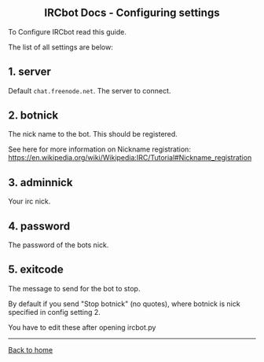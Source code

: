 <h2 align="center">IRCbot Docs - Configuring settings</h2>

<link rel="stylesheet" href="https://puneetgopinath.github.io/css/main.css" />

To Configure IRCbot read this guide.

The list of all settings are below:

## 1. server

Default `chat.freenode.net`. The server to connect.

## 2. botnick

The nick name to the bot. This should be registered.

See here for more information on Nickname registration: https://en.wikipedia.org/wiki/Wikipedia:IRC/Tutorial#Nickname_registration

## 3. adminnick

Your irc nick.

## 4. password

The password of the bots nick.

## 5. exitcode

The message to send for the bot to stop.

By default if you send "Stop botnick" (no quotes), where botnick is nick specified in config setting 2.

You have to edit these after opening ircbot.py

---------------------------------------------------------------------

[Back to home](README.md)
